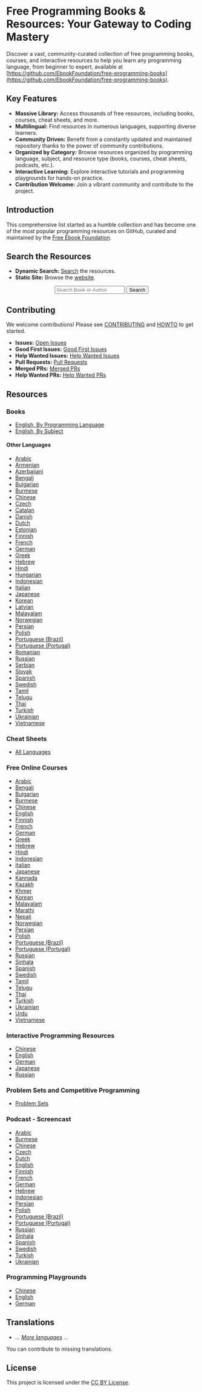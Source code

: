 # Free Programming Books & Resources: Your Gateway to Coding Mastery

Discover a vast, community-curated collection of free programming books, courses, and interactive resources to help you learn any programming language, from beginner to expert, available at [https://github.com/EbookFoundation/free-programming-books](https://github.com/EbookFoundation/free-programming-books).

## Key Features

*   **Massive Library:** Access thousands of free resources, including books, courses, cheat sheets, and more.
*   **Multilingual:** Find resources in numerous languages, supporting diverse learners.
*   **Community Driven:** Benefit from a constantly updated and maintained repository thanks to the power of community contributions.
*   **Organized by Category:** Browse resources organized by programming language, subject, and resource type (books, courses, cheat sheets, podcasts, etc.).
*   **Interactive Learning:** Explore interactive tutorials and programming playgrounds for hands-on practice.
*   **Contribution Welcome:**  Join a vibrant community and contribute to the project.

## Introduction

This comprehensive list started as a humble collection and has become one of the most popular programming resources on GitHub, curated and maintained by the [Free Ebook Foundation](https://ebookfoundation.org).

## Search the Resources

*   **Dynamic Search:** [Search](https://ebookfoundation.github.io/free-programming-books-search/) the resources.
*   **Static Site:** Browse the [website](https://ebookfoundation.github.io/free-programming-books/).

<div align="center">
  <form action="https://ebookfoundation.github.io/free-programming-books-search">
    <input type="text" id="fpbSearch" name="search" required placeholder="Search Book or Author"/>
    <label for="submit"> </label>
    <input type="submit" id="submit" name="submit" value="Search" />
  </form>
</div>

## Contributing

We welcome contributions!  Please see [CONTRIBUTING](docs/CONTRIBUTING.md) and [HOWTO](docs/HOWTO.md) to get started.

*   **Issues:**  [Open Issues](https://github.com/EbookFoundation/free-programming-books/issues)
*   **Good First Issues:** [Good First Issues](https://github.com/EbookFoundation/free-programming-books/issues?q=is%3Aopen+is%3Aissue+label%3A%22good+first+issue%22)
*   **Help Wanted Issues:** [Help Wanted Issues](https://github.com/EbookFoundation/free-programming-books/issues?q=is%3Aopen+is%3Aissue+label%3A%22help+wanted%22)
*   **Pull Requests:** [Pull Requests](https://github.com/EbookFoundation/free-programming-books/pulls)
*   **Merged PRs:** [Merged PRs](https://github.com/EbookFoundation/free-programming-books/pulls?q=is%3Apr+is%3Amerged)
*   **Help Wanted PRs:** [Help Wanted PRs](https://github.com/EbookFoundation/free-programming-books/pulls?q=is%3Aopen+is%3Aissue+label%3A%22help+wanted%22)

## Resources

### Books

*   [English, By Programming Language](books/free-programming-books-langs.md)
*   [English, By Subject](books/free-programming-books-subjects.md)

#### Other Languages

*   [Arabic](books/free-programming-books-ar.md)
*   [Armenian](books/free-programming-books-hy.md)
*   [Azerbaijani](books/free-programming-books-az.md)
*   [Bengali](books/free-programming-books-bn.md)
*   [Bulgarian](books/free-programming-books-bg.md)
*   [Burmese](books/free-programming-books-my.md)
*   [Chinese](books/free-programming-books-zh.md)
*   [Czech](books/free-programming-books-cs.md)
*   [Catalan](books/free-programming-books-ca.md)
*   [Danish](books/free-programming-books-da.md)
*   [Dutch](books/free-programming-books-nl.md)
*   [Estonian](books/free-programming-books-et.md)
*   [Finnish](books/free-programming-books-fi.md)
*   [French](books/free-programming-books-fr.md)
*   [German](books/free-programming-books-de.md)
*   [Greek](books/free-programming-books-el.md)
*   [Hebrew](books/free-programming-books-he.md)
*   [Hindi](books/free-programming-books-hi.md)
*   [Hungarian](books/free-programming-books-hu.md)
*   [Indonesian](books/free-programming-books-id.md)
*   [Italian](books/free-programming-books-it.md)
*   [Japanese](books/free-programming-books-ja.md)
*   [Korean](books/free-programming-books-ko.md)
*   [Latvian](books/free-programming-books-lv.md)
*   [Malayalam](books/free-programming-books-ml.md)
*   [Norwegian](books/free-programming-books-no.md)
*   [Persian](books/free-programming-books-fa_IR.md)
*   [Polish](books/free-programming-books-pl.md)
*   [Portuguese (Brazil)](books/free-programming-books-pt_BR.md)
*   [Portuguese (Portugal)](books/free-programming-books-pt_PT.md)
*   [Romanian](books/free-programming-books-ro.md)
*   [Russian](books/free-programming-books-ru.md)
*   [Serbian](books/free-programming-books-sr.md)
*   [Slovak](books/free-programming-books-sk.md)
*   [Spanish](books/free-programming-books-es.md)
*   [Swedish](books/free-programming-books-sv.md)
*   [Tamil](books/free-programming-books-ta.md)
*   [Telugu](books/free-programming-books-te.md)
*   [Thai](books/free-programming-books-th.md)
*   [Turkish](books/free-programming-books-tr.md)
*   [Ukrainian](books/free-programming-books-uk.md)
*   [Vietnamese](books/free-programming-books-vi.md)

### Cheat Sheets

*   [All Languages](more/free-programming-cheatsheets.md)

### Free Online Courses

*   [Arabic](courses/free-courses-ar.md)
*   [Bengali](courses/free-courses-bn.md)
*   [Bulgarian](courses/free-courses-bg.md)
*   [Burmese](courses/free-courses-my.md)
*   [Chinese](courses/free-courses-zh.md)
*   [English](courses/free-courses-en.md)
*   [Finnish](courses/free-courses-fi.md)
*   [French](courses/free-courses-fr.md)
*   [German](courses/free-courses-de.md)
*   [Greek](courses/free-courses-el.md)
*   [Hebrew](courses/free-courses-he.md)
*   [Hindi](courses/free-courses-hi.md)
*   [Indonesian](courses/free-courses-id.md)
*   [Italian](courses/free-courses-it.md)
*   [Japanese](courses/free-courses-ja.md)
*   [Kannada](courses/free-courses-kn.md)
*   [Kazakh](courses/free-courses-kk.md)
*   [Khmer](courses/free-courses-km.md)
*   [Korean](courses/free-courses-ko.md)
*   [Malayalam](courses/free-courses-ml.md)
*   [Marathi](courses/free-courses-mr.md)
*   [Nepali](courses/free-courses-ne.md)
*   [Norwegian](courses/free-courses-no.md)
*   [Persian](courses/free-courses-fa_IR.md)
*   [Polish](courses/free-courses-pl.md)
*   [Portuguese (Brazil)](courses/free-courses-pt_BR.md)
*   [Portuguese (Portugal)](courses/free-courses-pt_PT.md)
*   [Russian](courses/free-courses-ru.md)
*   [Sinhala](courses/free-courses-si.md)
*   [Spanish](courses/free-courses-es.md)
*   [Swedish](courses/free-courses-sv.md)
*   [Tamil](courses/free-courses-ta.md)
*   [Telugu](courses/free-courses-te.md)
*   [Thai](courses/free-courses-th.md)
*   [Turkish](courses/free-courses-tr.md)
*   [Ukrainian](courses/free-courses-uk.md)
*   [Urdu](courses/free-courses-ur.md)
*   [Vietnamese](courses/free-courses-vi.md)

### Interactive Programming Resources

*   [Chinese](more/free-programming-interactive-tutorials-zh.md)
*   [English](more/free-programming-interactive-tutorials-en.md)
*   [German](more/free-programming-interactive-tutorials-de.md)
*   [Japanese](more/free-programming-interactive-tutorials-ja.md)
*   [Russian](more/free-programming-interactive-tutorials-ru.md)

### Problem Sets and Competitive Programming

*   [Problem Sets](more/problem-sets-competitive-programming.md)

### Podcast - Screencast

*   [Arabic](casts/free-podcasts-screencasts-ar.md)
*   [Burmese](casts/free-podcasts-screencasts-my.md)
*   [Chinese](casts/free-podcasts-screencasts-zh.md)
*   [Czech](casts/free-podcasts-screencasts-cs.md)
*   [Dutch](casts/free-podcasts-screencasts-nl.md)
*   [English](casts/free-podcasts-screencasts-en.md)
*   [Finnish](casts/free-podcasts-screencasts-fi.md)
*   [French](casts/free-podcasts-screencasts-fr.md)
*   [German](casts/free-podcasts-screencasts-de.md)
*   [Hebrew](casts/free-podcasts-screencasts-he.md)
*   [Indonesian](casts/free-podcasts-screencasts-id.md)
*   [Persian](casts/free-podcasts-screencasts-fa_IR.md)
*   [Polish](casts/free-podcasts-screencasts-pl.md)
*   [Portuguese (Brazil)](casts/free-podcasts-screencasts-pt_BR.md)
*   [Portuguese (Portugal)](casts/free-podcasts-screencasts-pt_PT.md)
*   [Russian](casts/free-podcasts-screencasts-ru.md)
*   [Sinhala](casts/free-podcasts-screencasts-si.md)
*   [Spanish](casts/free-podcasts-screencasts-es.md)
*   [Swedish](casts/free-podcasts-screencasts-sv.md)
*   [Turkish](casts/free-podcasts-screencasts-tr.md)
*   [Ukrainian](casts/free-podcasts-screencasts-uk.md)

### Programming Playgrounds

*   [Chinese](more/free-programming-playgrounds-zh.md)
*   [English](more/free-programming-playgrounds.md)
*   [German](more/free-programming-playgrounds-de.md)

## Translations

*   ... *[More languages](docs/README.md#translations)* ...

You can contribute to missing translations.

## License

This project is licensed under the [CC BY License](LICENSE).